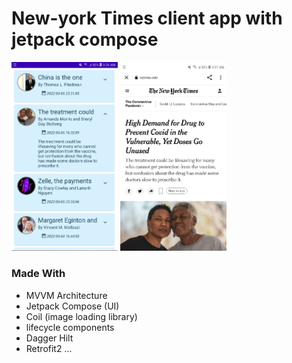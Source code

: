 # New-york Times client app with jetpack compose

<p float="left">
  <img src="screenshots/home.png" width="170" />
  <img src="screenshots/detail.png" width="170" />
</p>


### Made With
- MVVM Architecture
- Jetpack Compose (UI)
- Coil (image loading library)
- lifecycle components
- Dagger Hilt
- Retrofit2 ...

